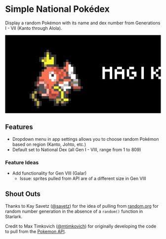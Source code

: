 # Simple National Pokédex
Display a random Pokémon with its name and dex number from Generations I - VII (Kanto through Alola). 

![](natdex.gif)

## Features
- Dropdown menu in app settings allows you to choose random Pokémon based on region (Kanto, Johto, etc.)
- Default set to National Dex (all Gen I - VIII, range from 1 to 809)

### Feature Ideas

- Add functionality for Gen VIII (Galar) 
  - Issue: sprites pulled from API are of a different size in Gen VIII

## Shout Outs
Thanks to Kay Savetz ([@savetz](https://github.com/savetz)) for the idea of pulling from [random.org](random.org) for random number generation in the absence of a `random()` function in Starlark.

Credit to Max Timkovich ([@mtimkovich](https://github.com/mtimkovich)) for originally developing the code to pull from the [Pokemon API](https://pokeapi.co/).




